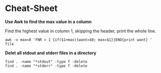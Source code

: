 # Cheat-Sheet

**Use Awk to find the max value in a column**

Find the highest value in column 1, skipping the header, print the whole line. 
```
awk -v max=0 'FNR > 1 {if($1>max){want=$0; max=$1}}END{print want} ' file
```

**Delet all stdout and stderr files in a directory**
```
find . -name "*stdout" -type f -delete
find . -name "*stderr" -type f -delete
```
